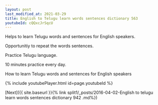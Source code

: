 ```yaml
---
layout: post
last_modified_at: 2021-03-29
title: English to Telugu learn words sentences dictionary 563 
youtubeId: cQQxcJrSqcU
---
```

 
 
Helps to learn Telugu words and sentences for English speakers.

Opportunitiy to repeat the words sentences. 

Practice Telugu language. 
 
10 minutes practice every day. 
 
How to learn Telugu words and sentences for English speakers 
 
{% include youtubePlayer.html id=page.youtubeId %}
 
 
[Next]({{ site.baseurl }}{% link  split1/_posts/2016-04-02-English to telugu learn words sentences dictionary 942 .md%})
 
